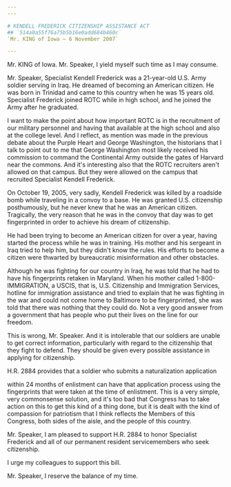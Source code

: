 ```yaml
---
---

# KENDELL FREDERICK CITIZENSHIP ASSISTANCE ACT
## `514a0a55f76a75b5b16e0add684b460c`
`Mr. KING of Iowa — 6 November 2007`

---
```



Mr. KING of Iowa. Mr. Speaker, I yield myself such time as I may 
consume.

Mr. Speaker, Specialist Kendell Frederick was a 21-year-old U.S. Army 
soldier serving in Iraq. He dreamed of becoming an American citizen. He 
was born in Trinidad and came to this country when he was 15 years old. 
Specialist Frederick joined ROTC while in high school, and he joined 
the Army after he graduated.

I want to make the point about how important ROTC is in the 
recruitment of our military personnel and having that available at the 
high school and also at the college level. And I reflect, as mention 
was made in the previous debate about the Purple Heart and George 
Washington, the historians that I talk to point out to me that George 
Washington most likely received his commission to command the 
Continental Army outside the gates of Harvard near the commons. And 
it's interesting also that the ROTC recruiters aren't allowed on that 
campus. But they were allowed on the campus that recruited Specialist 
Kendell Frederick.

On October 19, 2005, very sadly, Kendell Frederick was killed by a 
roadside bomb while traveling in a convoy to a base. He was granted 
U.S. citizenship posthumously, but he never knew that he was an 
American citizen. Tragically, the very reason that he was in the convoy 
that day was to get fingerprinted in order to achieve his dream of 
citizenship.

He had been trying to become an American citizen for over a year, 
having started the process while he was in training. His mother and his 
sergeant in Iraq tried to help him, but they didn't know the rules. His 
efforts to become a citizen were thwarted by bureaucratic 
misinformation and other obstacles.

Although he was fighting for our country in Iraq, he was told that he 
had to have his fingerprints retaken in Maryland. When his mother 
called 1-800-IMMIGRATION, a USCIS, that is, U.S. Citizenship and 
Immigration Services, hotline for immigration assistance and tried to 
explain that he was fighting in the war and could not come home to 
Baltimore to be fingerprinted, she was told that there was nothing that 
they could do. Not a very good answer from a government that has people 
who put their lives on the line for our freedom.

This is wrong, Mr. Speaker. And it is intolerable that our soldiers 
are unable to get correct information, particularly with regard to the 
citizenship that they fight to defend. They should be given every 
possible assistance in applying for citizenship.

H.R. 2884 provides that a soldier who submits a naturalization 
application


within 24 months of enlistment can have that application process using 
the fingerprints that were taken at the time of enlistment. This is a 
very simple, very commonsense solution, and it's too bad that Congress 
has to take action on this to get this kind of a thing done, but it is 
dealt with the kind of compassion for patriotism that I think reflects 
the Members of this Congress, both sides of the aisle, and the people 
of this country.

Mr. Speaker, I am pleased to support H.R. 2884 to honor Specialist 
Frederick and all of our permanent resident servicemembers who seek 
citizenship.



I urge my colleagues to support this bill.

Mr. Speaker, I reserve the balance of my time.